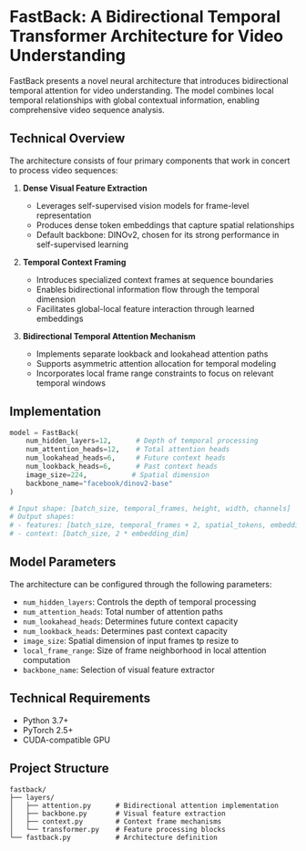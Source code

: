 # FastBack: A Bidirectional Temporal Transformer Architecture for Video Understanding

FastBack presents a novel neural architecture that introduces bidirectional temporal attention for video understanding. The model combines local temporal relationships with global contextual information, enabling comprehensive video sequence analysis.

## Technical Overview

The architecture consists of four primary components that work in concert to process video sequences:

1. **Dense Visual Feature Extraction**
   - Leverages self-supervised vision models for frame-level representation
   - Produces dense token embeddings that capture spatial relationships
   - Default backbone: DINOv2, chosen for its strong performance in self-supervised learning

2. **Temporal Context Framing**
   - Introduces specialized context frames at sequence boundaries
   - Enables bidirectional information flow through the temporal dimension
   - Facilitates global-local feature interaction through learned embeddings

3. **Bidirectional Temporal Attention Mechanism**
   - Implements separate lookback and lookahead attention paths
   - Supports asymmetric attention allocation for temporal modeling
   - Incorporates local frame range constraints to focus on relevant temporal windows


## Implementation

```python
model = FastBack(
    num_hidden_layers=12,      # Depth of temporal processing
    num_attention_heads=12,    # Total attention heads
    num_lookahead_heads=6,     # Future context heads
    num_lookback_heads=6,      # Past context heads
    image_size=224,           # Spatial dimension
    backbone_name="facebook/dinov2-base"
)

# Input shape: [batch_size, temporal_frames, height, width, channels]
# Output shapes: 
# - features: [batch_size, temporal_frames + 2, spatial_tokens, embedding_dim]
# - context: [batch_size, 2 * embedding_dim]
```

## Model Parameters

The architecture can be configured through the following parameters:

- `num_hidden_layers`: Controls the depth of temporal processing
- `num_attention_heads`: Total number of attention paths
- `num_lookahead_heads`: Determines future context capacity
- `num_lookback_heads`: Determines past context capacity
- `image_size`: Spatial dimension of input frames tp resize to
- `local_frame_range`: Size of frame neighborhood in local attention computation
- `backbone_name`: Selection of visual feature extractor

## Technical Requirements

- Python 3.7+
- PyTorch 2.5+
- CUDA-compatible GPU

## Project Structure

```
fastback/
├── layers/
│   ├── attention.py      # Bidirectional attention implementation
│   ├── backbone.py       # Visual feature extraction
│   ├── context.py        # Context frame mechanisms
│   └── transformer.py    # Feature processing blocks
└── fastback.py           # Architecture definition
```

